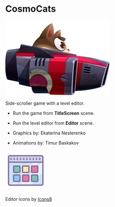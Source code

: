 # CosmoCats
![===](/Assets/Textures/tempShip2.png)

Side-scroller game with a level editor.

 * Run the game from **TitleScreen** scene.
 * Run the level editor from **Editor** scene.
 
 
 * Graphics by: Ekaterina Nesterenko
 * Animations by: Timur Baskakov
 
 
 ![Icons:](/Assets/Textures/EditorUI/icons8-Thumbnails-128.png) 
 
 Editor icons by [Icons8](http://icons8.com)
 
 